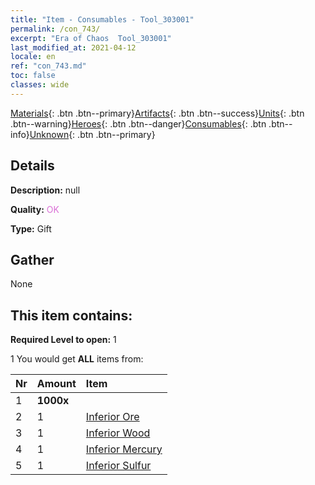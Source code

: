 ```yaml
---
title: "Item - Consumables - Tool_303001"
permalink: /con_743/
excerpt: "Era of Chaos  Tool_303001"
last_modified_at: 2021-04-12
locale: en
ref: "con_743.md"
toc: false
classes: wide
---
```

 [Materials](/Items/){: .btn .btn--primary}[Artifacts](/Items/Artifacts/){: .btn .btn--success}[Units](/Items/Units/){: .btn .btn--warning}[Heroes](/Items/Heroes/){: .btn .btn--danger}[Consumables](/Items/Consumables/){: .btn .btn--info}[Unknown](/Items/Unknown/){: .btn .btn--primary}

## Details
 **Description:** null

 **Quality:** <span style="color: #DA70D6">OK</span>

 **Type:** Gift

## Gather

  None

## This item contains:

 **Required Level to open:** 1

 1 You would get **ALL** items  from:

  | Nr | Amount |     Item    |
  |:---|:-------|:------------|
  | 1 |  **1000x** | <i class="fas fa-coins"/> |  | 
  | 2 | 1 | [Inferior Ore](/Items/mat_1/) | 
  | 3 | 1 | [Inferior Wood](/Items/mat_1/) | 
  | 4 | 1 | [Inferior Mercury](/Items/mat_2/) | 
  | 5 | 1 | [Inferior Sulfur](/Items/mat_3/) | 
